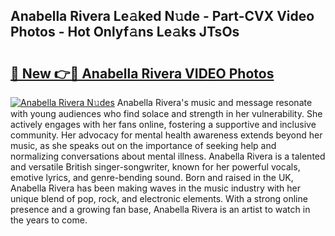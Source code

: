 ## Anabella Rivera Le𝚊ked N𝚞de - Part-CVX Video Photos - Hot Onlyf𝚊ns Le𝚊ks JTsOs

# <h2><a href="http://ac38322.deff.icu/?id=Anabella+Rivera">🔗 New 👉🔴 Anabella Rivera VIDEO Photos</a></h2>

[![Anabella Rivera N𝚞des](https://i.imgur.com/rIISA9y.gif)](http://ac38322.deff.icu/?id=Anabella+Rivera)
Anabella Rivera's music and message resonate with young audiences who find solace and strength in her vulnerability. She actively engages with her fans online, fostering a supportive and inclusive community. Her advocacy for mental health awareness extends beyond her music, as she speaks out on the importance of seeking help and normalizing conversations about mental illness. Anabella Rivera is a talented and versatile British singer-songwriter, known for her powerful vocals, emotive lyrics, and genre-bending sound. Born and raised in the UK, Anabella Rivera has been making waves in the music industry with her unique blend of pop, rock, and electronic elements. With a strong online presence and a growing fan base, Anabella Rivera is an artist to watch in the years to come.

